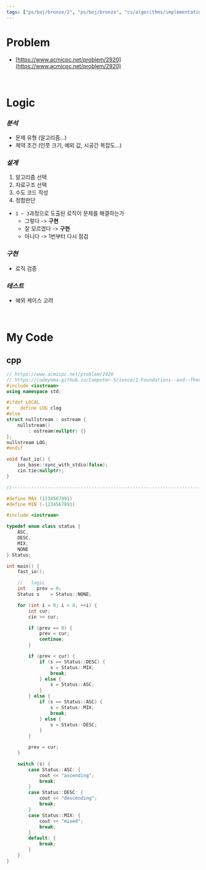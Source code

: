 ```yaml
---
tags: ["ps/boj/bronze/2", "ps/boj/bronze", "cs/algorithms/implementation/ps"]
---
```


# Problem
- [https://www.acmicpc.net/problem/2920](https://www.acmicpc.net/problem/2920)

<br/>

# Logic

### *분석*
- 문제 유형 (알고리즘...)
- 제약 조건 (인풋 크기, 예외 값, 시공간 복잡도...)

### *설계*
1. 알고리즘 선택
2. 자료구조 선택
3. 수도 코드 작성
4. 정합판단
  - `1 ~ 3`과정으로 도출된 로직이 문제를 해결하는가
    - 그렇다 -> **구현**
    - 잘 모르겠다 -> **구현**
    - 아니다 -> 1번부터 다시 점검

### *구현*
- 로직 검증

### *테스트*
- 예외 케이스 고려

<br/>

# My Code
## cpp
```cpp title="boj/2920.cpp"
// https://www.acmicpc.net/problem/2920
// https://codeyoma.github.io/Computer-Science/1-Foundations--and--Theory/Algorithms/ps/boj/2920/2920
#include <iostream>
using namespace std;

#ifdef LOCAL
#    define LOG clog
#else
struct nullstream : ostream {
    nullstream()
        : ostream(nullptr) {}
};
nullstream LOG;
#endif

void fast_io() {
    ios_base::sync_with_stdio(false);
    cin.tie(nullptr);
}

//--------------------------------------------------------------------------------------------------

#define MAX (1234567891)
#define MIN (-1234567891)

#include <iostream>

typedef enum class status {
    ASC,
    DESC,
    MIX,
    NONE
} Status;

int main() {
    fast_io();

    //   logic
    int    prev = 0;
    Status s    = Status::NONE;

    for (int i = 0; i < 8; ++i) {
        int cur;
        cin >> cur;

        if (prev == 0) {
            prev = cur;
            continue;
        }

        if (prev < cur) {
            if (s == Status::DESC) {
                s = Status::MIX;
                break;
            } else {
                s = Status::ASC;
            }
        } else {
            if (s == Status::ASC) {
                s = Status::MIX;
                break;
            } else {
                s = Status::DESC;
            }
        }

        prev = cur;
    }

    switch (s) {
        case Status::ASC: {
            cout << "ascending";
            break;
        }
        case Status::DESC: {
            cout << "descending";
            break;
        }
        case Status::MIX: {
            cout << "mixed";
            break;
        }
        default: {
            break;
        }
    }
}
```
